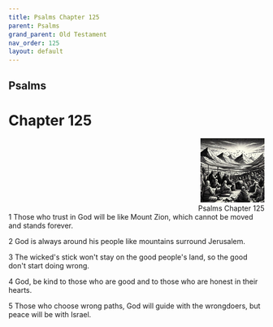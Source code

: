 ```yaml
---
title: Psalms Chapter 125
parent: Psalms
grand_parent: Old Testament
nav_order: 125
layout: default
---
```


## Psalms

# Chapter 125

<div style="clear: both; text-align: right;">
    <img src="/assets/Image/Psalms/500/125.jpg" alt="Psalms Chapter 125" class="chapter-image" style="max-width: 25%; height: auto;"/>
    <figcaption style="font-size: 14px;">Psalms Chapter 125</figcaption>
</div>
1 Those who trust in God will be like Mount Zion, which cannot be moved and stands forever.

2 God is always around his people like mountains surround Jerusalem.

3 The wicked's stick won't stay on the good people's land, so the good don't start doing wrong.

4 God, be kind to those who are good and to those who are honest in their hearts.

5 Those who choose wrong paths, God will guide with the wrongdoers, but peace will be with Israel.


